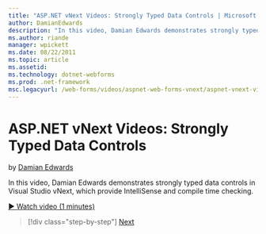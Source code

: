 ```yaml
---
title: "ASP.NET vNext Videos: Strongly Typed Data Controls | Microsoft Docs"
author: DamianEdwards
description: "In this video, Damian Edwards demonstrates strongly typed data controls in Visual Studio vNext, which provide IntelliSense and compile time checking."
ms.author: riande
manager: wpickett
ms.date: 08/22/2011
ms.topic: article
ms.assetid: 
ms.technology: dotnet-webforms
ms.prod: .net-framework
msc.legacyurl: /web-forms/videos/aspnet-web-forms-vnext/aspnet-vnext-videos-strongly-typed-data-controls
---
```

ASP.NET vNext Videos: Strongly Typed Data Controls
====================
by [Damian Edwards](https://github.com/DamianEdwards)

In this video, Damian Edwards demonstrates strongly typed data controls in Visual Studio vNext, which provide IntelliSense and compile time checking.

[&#9654; Watch video (1 minutes)](https://channel9.msdn.com/Blogs/ASP-NET-Site-Videos/aspnet-vnext-videos-strongly-typed-data-controls)

>[!div class="step-by-step"] [Next](aspnet-vnext-videos-model-binding-part-1-selecting-data.md)